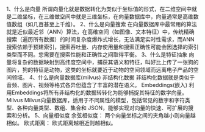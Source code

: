 1、什么是向量
   所谓向量化就是数据转化为类似于坐标值的形式，在二维空间中就是二维坐标，在三维做空间中就是三维坐标，在向量数据库中，向量通常是高维数值数组（如几百甚至上千维）。
2、什么是向量搜索
   在向量数据库中最常用的算法就是近似最近邻（ANN）算法，在高维空间（如图像、文本特征）中，传统精确搜索（遍历所有数据）的时间复杂度爆炸式增长，无法满足实时性需求，而ANN搜索依赖于预建索引，搜索吞吐量、内存使用量和搜索正确性可能会因选择的索引类型而不同。您需要在搜索性能和正确性之间取得平衡。
3、什么是特征抽象
   向量将复杂的数据映射到高纬度空间中，捕获其语义和特征，叫好比上传了一张狗的图片，狗的特征是动物，这类的坐标就要近于动物的空间领域而远离电子产品的空间领域。
4、什么是向量数据库(milvus)
   非结构化数据
      非结构化数据就是类似于音频、图片、视频等格式各异但蕴含了丰富的潜在语义。
   Embeddings(嵌入)
      利用Embeddings将所有非结构化的数据转转化为能够捕捉其特征的数字向量。
   Milvus
      Milvus向量数据库，适用于不同属性的模型，包括常见的数字和字符类型、各种向量类型、数组、集合和 JSON，能够实现对向量的快速、可扩展的搜索和分析。
5、向量相似度
   余弦相似度：
      两个向量坐标之间的夹角越小则向量越相似。
   欧式距离：
      欧式距离越相近则越相似。